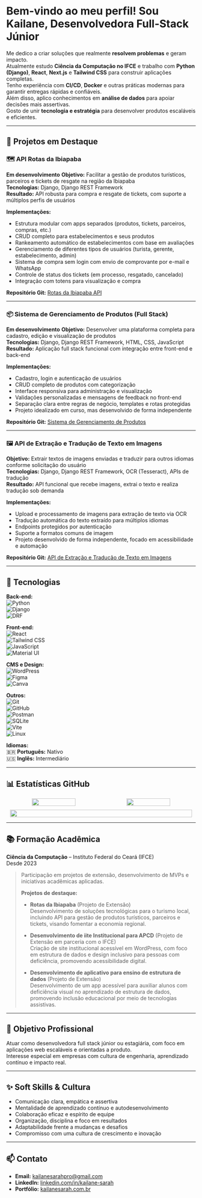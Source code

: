 # Bem-vindo ao meu perfil! Sou Kailane, Desenvolvedora Full-Stack Júnior  

Me dedico a criar soluções que realmente **resolvem problemas** e geram impacto.  
Atualmente estudo **Ciência da Computação no IFCE** e trabalho com **Python (Django)**, **React**, **Next.js** e **Tailwind CSS** para construir aplicações completas.  
Tenho experiência com **CI/CD**, **Docker** e outras práticas modernas para garantir entregas rápidas e confiáveis.  
Além disso, aplico conhecimentos em **análise de dados** para apoiar decisões mais assertivas.  
Gosto de unir **tecnologia e estratégia** para desenvolver produtos escaláveis e eficientes.

---

## 🚀 Projetos em Destaque

### 🗺️ API Rotas da Ibiapaba  
**Em desenvolvimento**
**Objetivo:** Facilitar a gestão de produtos turísticos, parceiros e tickets de resgate na região da Ibiapaba  
**Tecnologias:** Django, Django REST Framework  
**Resultado:** API robusta para compra e resgate de tickets, com suporte a múltiplos perfis de usuários  

**Implementações:**  
- Estrutura modular com apps separados (produtos, tickets, parceiros, compras, etc.)  
- CRUD completo para estabelecimentos e seus produtos  
- Rankeamento automático de estabelecimentos com base em avaliações  
- Gerenciamento de diferentes tipos de usuários (turista, gerente, estabelecimento, admin)  
- Sistema de compra sem login com envio de comprovante por e-mail e WhatsApp  
- Controle de status dos tickets (em processo, resgatado, cancelado)  
- Integração com totens para visualização e compra  

**Repositório Git:** [Rotas da Ibiapaba API](https://github.com/kailanesarah/rotas-da-ibiapaba-api)

---

### 📦 Sistema de Gerenciamento de Produtos (Full Stack)  
**Em desenvolvimento**
**Objetivo:** Desenvolver uma plataforma completa para cadastro, edição e visualização de produtos  
**Tecnologias:** Django, Django REST Framework, HTML, CSS, JavaScript  
**Resultado:** Aplicação full stack funcional com integração entre front-end e back-end  

**Implementações:**  
- Cadastro, login e autenticação de usuários  
- CRUD completo de produtos com categorização  
- Interface responsiva para administração e visualização  
- Validações personalizadas e mensagens de feedback no front-end  
- Separação clara entre regras de negócio, templates e rotas protegidas  
- Projeto idealizado em curso, mas desenvolvido de forma independente  

**Repositório Git:** [Sistema de Gerenciamento de Produtos](https://github.com/kailanesarah/product_management_system)


---
### 🖼️ API de Extração e Tradução de Texto em Imagens  
**Objetivo:** Extrair textos de imagens enviadas e traduzir para outros idiomas conforme solicitação do usuário  
**Tecnologias:** Django, Django REST Framework, OCR (Tesseract), APIs de tradução  
**Resultado:** API funcional que recebe imagens, extrai o texto e realiza tradução sob demanda  

**Implementações:**  
- Upload e processamento de imagens para extração de texto via OCR  
- Tradução automática do texto extraído para múltiplos idiomas  
- Endpoints protegidos por autenticação  
- Suporte a formatos comuns de imagem  
- Projeto desenvolvido de forma independente, focado em acessibilidade e automação
  
**Repositório Git:** [API de Extração e Tradução de Texto em Imagens](https://github.com/kailanesarah/image-text-extraction-API-DRF)

---

## 🧠 Tecnologias
**Back-end:**  
![Python](https://img.shields.io/badge/Python-3776AB?style=for-the-badge&logo=python&logoColor=white)  
![Django](https://img.shields.io/badge/Django-092E20?style=for-the-badge&logo=django&logoColor=white)  
![DRF](https://img.shields.io/badge/Django%20REST-ff1709?style=for-the-badge&logo=django&logoColor=white)  

**Front-end:**  
![React](https://img.shields.io/badge/React-20232A?style=for-the-badge&logo=react&logoColor=61DAFB)  
![Tailwind CSS](https://img.shields.io/badge/Tailwind_CSS-38B2AC?style=for-the-badge&logo=tailwind-css&logoColor=white)  
![JavaScript](https://img.shields.io/badge/JavaScript-F7DF1E?style=for-the-badge&logo=javascript&logoColor=black)  
![Material UI](https://img.shields.io/badge/Material--UI-0081CB?style=for-the-badge&logo=mui&logoColor=white)  

**CMS e Design:**  
![WordPress](https://img.shields.io/badge/WordPress-21759B?style=for-the-badge&logo=wordpress&logoColor=white)  
![Figma](https://img.shields.io/badge/Figma-F24E1E?style=for-the-badge&logo=figma&logoColor=white)  
![Canva](https://img.shields.io/badge/Canva-00C4CC?style=for-the-badge&logo=canva&logoColor=white)  

**Outros:**  
![Git](https://img.shields.io/badge/Git-F05032?style=for-the-badge&logo=git&logoColor=white)  
![GitHub](https://img.shields.io/badge/GitHub-181717?style=for-the-badge&logo=github&logoColor=white)  
![Postman](https://img.shields.io/badge/Postman-FF6C37?style=for-the-badge&logo=postman&logoColor=white)  
![SQLite](https://img.shields.io/badge/SQLite-003B57?style=for-the-badge&logo=sqlite&logoColor=white)  
![Vite](https://img.shields.io/badge/Vite-646CFF?style=for-the-badge&logo=vite&logoColor=white)  
![Linux](https://img.shields.io/badge/Linux-FCC624?style=for-the-badge&logo=linux&logoColor=black)  

**Idiomas:**  
🇧🇷 **Português:** Nativo  
🇺🇸 **Inglês:** Intermediário

---

## 📊 Estatísticas GitHub

<div align="center" style="display: flex; flex-wrap: wrap; justify-content: center; gap: 10px;">

  <!-- Top Langs -->
  <img src="https://github-readme-stats.vercel.app/api/top-langs/?username=kailanesarah&layout=compact&langs_count=6&theme=dracula" width="48%" />

  <!-- Streak -->
  <img src="https://streak-stats.demolab.com/?user=kailanesarah&theme=dracula" width="48%" />

  <!-- Trophies -->
  <img src="https://github-profile-trophy.vercel.app/?username=kailanesarah&theme=dracula&no-bg=true&margin-w=10&margin-h=10&row=1&column=6" width="98%" />

</div>

---

## 📚 Formação Acadêmica

**Ciência da Computação** – Instituto Federal do Ceará (IFCE)  
Desde 2023  
> Participação em projetos de extensão, desenvolvimento de MVPs e iniciativas acadêmicas aplicadas.  
>  
> **Projetos de destaque:**
> 
> - **Rotas da Ibiapaba** (Projeto de Extensão)  
> Desenvolvimento de soluções tecnológicas para o turismo local, incluindo API para gestão de produtos turísticos, parceiros e tickets, visando fomentar a economia regional.
> 
> - **Desenvolvimento de iite Institucional para APCD** (Projeto de Extensão em parceria com o IFCE)  
> Criação de site institucional acessível em WordPress, com foco em estrutura de dados e design inclusivo para pessoas com deficiência, promovendo acessibilidade digital.
> 
> - **Desenvolvimento de aplicativo para ensino de estrutura de dados** (Projeto de Extensão)  
> Desenvolvimento de um app acessível para auxiliar alunos com deficiência visual no aprendizado de estrutura de dados, promovendo inclusão educacional por meio de tecnologias assistivas.


---

## 🎯 Objetivo Profissional

Atuar como desenvolvedora full stack júnior ou estagiária, com foco em aplicações web escaláveis e orientadas a produto.  
Interesse especial em empresas com cultura de engenharia, aprendizado contínuo e impacto real.

---

## ✨ Soft Skills & Cultura

- Comunicação clara, empática e assertiva  
- Mentalidade de aprendizado contínuo e autodesenvolvimento  
- Colaboração eficaz e espírito de equipe  
- Organização, disciplina e foco em resultados  
- Adaptabilidade frente a mudanças e desafios  
- Compromisso com uma cultura de crescimento e inovação  

---

## 📫 Contato

- **Email:** kailanesarahpro@gmail.com  
- **LinkedIn:** [linkedin.com/in/kailane-sarah](https://www.linkedin.com/in/kailane-sarah/)  
- **Portfólio:** [kailanesarah.com.br](https://kailane-sarah-portfolio-omega-pearl.vercel.app/)

